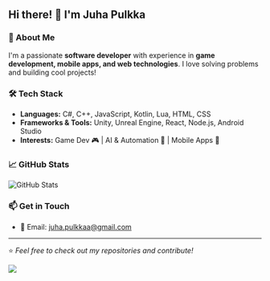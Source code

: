 ## Hi there! 👋 I'm Juha Pulkka

### 🚀 About Me
I'm a passionate **software developer** with experience in **game development, mobile apps, and web technologies**. I love solving problems and building cool projects!  

### 🛠 Tech Stack
- **Languages:** C#, C++, JavaScript, Kotlin, Lua, HTML, CSS  
- **Frameworks & Tools:** Unity, Unreal Engine, React, Node.js, Android Studio  
- **Interests:** Game Dev 🎮 | AI & Automation 🤖 | Mobile Apps 📱  

### 📈 GitHub Stats
![GitHub Stats](https://github-readme-stats.vercel.app/api?username=juhap2&show_icons=true&theme=tokyonight)  

### 📫 Get in Touch
- 📧 Email: juha.pulkkaa@gmail.com

---  
⭐️ *Feel free to check out my repositories and contribute!*

![](https://api.visitorbadge.io/api/VisitorHit?user=juhap2f&repo=github-visitors-badge&countColor=%237B1E7A)
